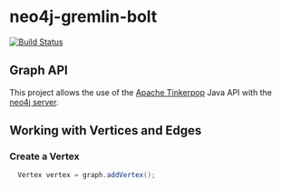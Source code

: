 # neo4j-gremlin-bolt

[![Build Status](https://travis-ci.org/SteelBridgeLabs/neo4j-gremlin-bolt.svg?branch=master)](https://travis-ci.org/SteelBridgeLabs/neo4j-gremlin-bolt)

## Graph API

This project allows the use of the [Apache Tinkerpop](http://tinkerpop.apache.org/) Java API with the [neo4j server](http://neo4j.com/).

## Working with Vertices and Edges

### Create a Vertex

```java
  Vertex vertex = graph.addVertex();
```
